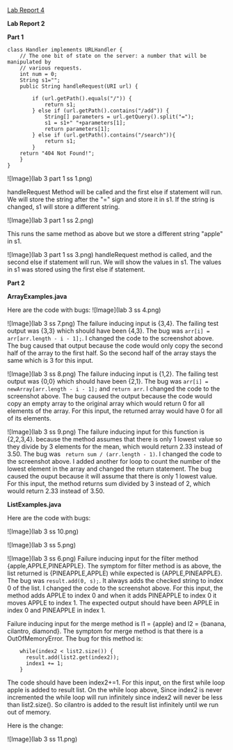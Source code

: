 [Lab Report 4](lab-report-4.html)

**Lab Report 2**

**Part 1**

```
class Handler implements URLHandler {
    // The one bit of state on the server: a number that will be manipulated by
    // various requests.
    int num = 0;
    String s1="";
    public String handleRequest(URI url) {
     
        if (url.getPath().equals("/")) {
            return s1;
        } else if (url.getPath().contains("/add")) {
            String[] parameters = url.getQuery().split("=");
            s1 = s1+" "+parameters[1];
            return parameters[1];
        } else if (url.getPath().contains("/search")){
            return s1;
        }
    return "404 Not Found!";
    }
}
```

![Image](lab 3 part 1 ss 1.png)

handleRequest Method will be called and the first else if statement will run. We will store the string after the "=" sign and store it in s1. If the string is changed, s1 will store a different string.

![Image](lab 3 part 1 ss 2.png)

This runs the same method as above but we store a different string "apple" in s1.

![Image](lab 3 part 1 ss 3.png)
handleRequest method is called, and the second else if statement will run. We will show the values in s1. The values in s1 was stored using the first else if statement.

**Part 2**

**ArrayExamples.java**

Here are the code with bugs:
![Image](lab 3 ss 4.png)

![Image](lab 3 ss 7.png)
The failure inducing input is {3,4}. The failing test output was {3,3} which should have been {4,3}. The bug was ```arr[i] = arr[arr.length - i - 1];```. I changed the code to the screenshot above. The bug caused that output because the code would only copy the second half of the array to the first half. So the second half of the array stays the same which is 3 for this input.

![Image](lab 3 ss 8.png)
The failure inducing input is {1,2}. The failing test output was {0,0} which should have been {2,1}. The bug was ```arr[i] = newArray[arr.length - i - 1];```
and ```return arr```. I changed the code to the screenshot above. The bug caused the output because the code would copy an empty array to the original array which would return 0 for all elements of the array. For this input, the returned array would have 0 for all of its elements.

![Image](lab 3 ss 9.png)
The failure inducing input for this function is {2,2,3,4}. because the method assumes that there is only 1 lowest value so they divide by 3 elements for the mean, which would return 2.33 instead of 3.50. The bug was ``` return sum / (arr.length - 1)```. I changed the code to the screenshot above. I added another for loop to count the number of the lowest element in the array and changed the return statement. The bug caused the ouput because it will assume that there is only 1 lowest value. For this input, the method returns sum divided by 3 instead of 2, which would return 2.33 instead of 3.50.


**ListExamples.java**

Here are the code with bugs:

![Image](lab 3 ss 10.png)

![Image](lab 3 ss 5.png)

![Image](lab 3 ss 6.png)
Failure inducing input for the filter method {apple,APPLE,PINEAPPLE}. The symptom for filter method is as above, the list returned is {PINEAPPLE,APPLE) while expected is {APPLE,PINEAPPLE}. The bug was ```result.add(0, s);```. It always adds the checked string to index 0 of the list. I changed the code to the screenshot above. For this input, the method adds APPLE to index 0 and when it adds PINEAPPLE to index 0 it moves APPLE to index 1. The expected output should have been APPLE in index 0 and PINEAPPLE in index 1.

Failure inducing input for the merge method is l1 = {apple} and l2 = {banana, cilantro, diamond}. The symptom for merge method is that there is a OutOfMemoryError. The bug for this method is:
```
    while(index2 < list2.size()) {
      result.add(list2.get(index2));
      index1 += 1;
    }
```
The code should have been index2+=1. For this input, on the first while loop apple is added to result list. On the while loop above, Since index2 is never incremented the while loop will run infinitely since index2 will never be less than list2.size(). So cilantro is added to the result list infinitely until we run out of memory. 

Here is the change:

![Image](lab 3 ss 11.png)



